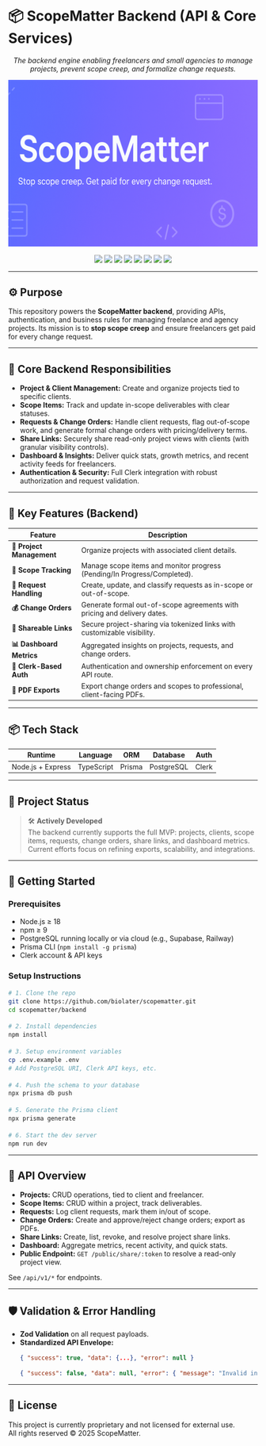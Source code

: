# 📦 ScopeMatter Backend (API & Core Services)

<p align="center">
  <i>The backend engine enabling freelancers and small agencies to manage projects, prevent scope creep, and formalize change requests.</i>
</p>

<p align="center">
  <img src="assets/scopematter-banner.png" alt="ScopeMatter Banner" width="600" />
</p>

<p align="center">
  <img src="https://img.shields.io/badge/Node.js-6DA55F?style=flat-square&logo=node.js&logoColor=white" />
  <img src="https://img.shields.io/badge/Express.js-404D59?style=flat-square&logo=express&logoColor=white" />
  <img src="https://img.shields.io/badge/TypeScript-3178C6?style=flat-square&logo=typescript&logoColor=white" />
  <img src="https://img.shields.io/badge/PostgreSQL-Database-blue?style=flat-square&logo=postgresql" />
  <img src="https://img.shields.io/badge/Prisma-ORM-2D3748?style=flat-square&logo=prisma&logoColor=white" />
  <img src="https://img.shields.io/badge/Clerk-Auth-orange?style=flat-square&logo=clerk" />
  <img src="https://img.shields.io/badge/Supabase-3FCF8E?style=flat-square&logo=supabase&logoColor=white" />
  <img src="https://img.shields.io/badge/Status-In%20Progress-yellow?style=flat-square" />
</p>

---

## ⚙️ Purpose

This repository powers the **ScopeMatter backend**, providing APIs, authentication, and business rules for managing freelance and agency projects. Its mission is to **stop scope creep** and ensure freelancers get paid for every change request.

---

## 🧩 Core Backend Responsibilities

- **Project & Client Management:** Create and organize projects tied to specific clients.
- **Scope Items:** Track and update in-scope deliverables with clear statuses.
- **Requests & Change Orders:** Handle client requests, flag out-of-scope work, and generate formal change orders with pricing/delivery terms.
- **Share Links:** Securely share read-only project views with clients (with granular visibility controls).
- **Dashboard & Insights:** Deliver quick stats, growth metrics, and recent activity feeds for freelancers.
- **Authentication & Security:** Full Clerk integration with robust authorization and request validation.

---

## 🔑 Key Features (Backend)

| Feature                          | Description                                                                 |
|----------------------------------|-----------------------------------------------------------------------------|
| **📂 Project Management**         | Organize projects with associated client details.                           |
| **📝 Scope Tracking**             | Manage scope items and monitor progress (Pending/In Progress/Completed).     |
| **🔄 Request Handling**           | Create, update, and classify requests as in-scope or out-of-scope.          |
| **💰 Change Orders**              | Generate formal out-of-scope agreements with pricing and delivery dates.    |
| **🔗 Shareable Links**            | Secure project-sharing via tokenized links with customizable visibility.    |
| **📊 Dashboard Metrics**          | Aggregated insights on projects, requests, and change orders.               |
| **🔐 Clerk-Based Auth**           | Authentication and ownership enforcement on every API route.                |
| **📑 PDF Exports**                | Export change orders and scopes to professional, client-facing PDFs.        |

---

## 📦 Tech Stack

| Runtime       | Language   | ORM     | Database    | Auth   |
|---------------|------------|---------|-------------|--------|
| Node.js + Express | TypeScript | Prisma  | PostgreSQL  | Clerk  |

---

## 📌 Project Status

> 🛠️ **Actively Developed**  
The backend currently supports the full MVP: projects, clients, scope items, requests, change orders, share links, and dashboard metrics. Current efforts focus on refining exports, scalability, and integrations.

---

## 🚀 Getting Started

### Prerequisites

- Node.js ≥ 18  
- npm ≥ 9  
- PostgreSQL running locally or via cloud (e.g., Supabase, Railway)  
- Prisma CLI (`npm install -g prisma`)  
- Clerk account & API keys  

### Setup Instructions

```bash
# 1. Clone the repo
git clone https://github.com/biolater/scopematter.git
cd scopematter/backend

# 2. Install dependencies
npm install

# 3. Setup environment variables
cp .env.example .env
# Add PostgreSQL URI, Clerk API keys, etc.

# 4. Push the schema to your database
npx prisma db push

# 5. Generate the Prisma client
npx prisma generate

# 6. Start the dev server
npm run dev
```

---

## 📖 API Overview

- **Projects:** CRUD operations, tied to client and freelancer.  
- **Scope Items:** CRUD within a project, track deliverables.  
- **Requests:** Log client requests, mark them in/out of scope.  
- **Change Orders:** Create and approve/reject change orders; export as PDFs.  
- **Share Links:** Create, list, revoke, and resolve project share links.  
- **Dashboard:** Aggregate metrics, recent activity, and quick stats.  
- **Public Endpoint:** `GET /public/share/:token` to resolve a read-only project view.  

See `/api/v1/*` for endpoints.

---

## 🛡️ Validation & Error Handling

- **Zod Validation** on all request payloads.  
- **Standardized API Envelope:**  
  ```json
  { "success": true, "data": {...}, "error": null }
  ```  
  ```json
  { "success": false, "data": null, "error": { "message": "Invalid input", "code": "VALIDATION_ERROR" } }
  ```  

---

## 📜 License
This project is currently proprietary and not licensed for external use.  
All rights reserved © 2025 ScopeMatter.
